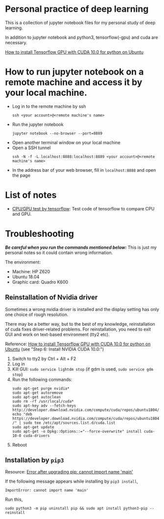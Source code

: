 # Personal practice of deep learning

This is a collection of jupyter notebook files for my personal study of deep learning.

In addition to jupyter notebook and python3, tensorflow(-gpu) and cuda are necessary.

[How to install Tensorflow GPU with CUDA 10.0 for python on Ubuntu](https://www.python36.com/how-to-install-tensorflow-gpu-with-cuda-10-0-for-python-on-ubuntu/)

# How to run jupyter notebook on a remote machine and access it by your local machine.

- Log in to the remote machine by ssh
  ```
  ssh <your account>@<remote machine's name>
  ```
- Run the jupyter notebook
  ```
  jupyter notebook --no-browser --port=8889
  ```
- Open another terminal window on your local machine
- Open a SSH tunnel
  ```
  ssh -N -f -L localhost:8888:localhost:8889 <your account>@<remote machine's name>
  ```
- In the address bar of your web browser, fill in `localhost:8888` and open the page

# List of notes

- [CPU/GPU test by tensorflow](./tensorflow_test.ipynb): Test code of tensorflow to compare CPU and GPU.

# Troubleshooting

***Be careful when you run the commands mentioned below:*** This is just my personal notes so it could contain wrong information.

The environment:
- Machine: HP Z620
- Ubuntu 18.04
- Graphic card: Quadro K600

## Reinstallation of Nvidia driver

Sometimes a wrong nvidia driver is installed and the display setting has only one choice of rough resolution.

There may be a better way, but to the best of my knowledge, reinstallation of cuda fixes driver-related problems.
For reinstallation, you need to exit GUI and work on text-based environment (tty2 etc).

Reference: [How to install Tensorflow GPU with CUDA 10.0 for python on Ubuntu](https://www.python36.com/how-to-install-tensorflow-gpu-with-cuda-10-0-for-python-on-ubuntu/) (see "Step 6: Install NVIDIA CUDA 10.0:")

1. Switch to tty2 by Ctrl + Alt + F2
1. Log in
1. Kill GUI: `sudo service lightdm stop` (if gdm is used, `sudo service gdm stop`)
1. Run the following commands:
   ```
   sudo apt-get purge nvidia*
   sudo apt-get autoremove
   sudo apt-get autoclean
   sudo rm -rf /usr/local/cuda*
   sudo apt-key adv --fetch-keys http://developer.download.nvidia.com/compute/cuda/repos/ubuntu1804/x86_64/7fa2af80.pub
   echo "deb https://developer.download.nvidia.com/compute/cuda/repos/ubuntu1804/x86_64 /" | sudo tee /etc/apt/sources.list.d/cuda.list
   sudo apt-get update
   sudo apt-get -o Dpkg::Options::="--force-overwrite" install cuda-10-0 cuda-drivers
   ```
1. Reboot

## Installation by `pip3`

Resource: [Error after upgrading pip: cannot import name 'main'](https://stackoverflow.com/questions/49836676/error-after-upgrading-pip-cannot-import-name-main)

If the following message appears while installing by `pip3 install`, 
```
ImportError: cannot import name 'main'
```

Run this,
```
sudo python3 -m pip uninstall pip && sudo apt install python3-pip --reinstall
```

